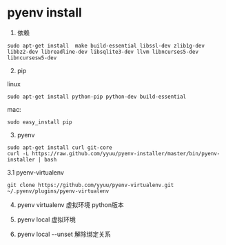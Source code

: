 # pyenv install
1. 依赖  


```
sudo apt-get install  make build-essential libssl-dev zlib1g-dev libbz2-dev libreadline-dev libsqlite3-dev llvm libncurses5-dev libncursesw5-dev
```



2. pip  


linux

```
sudo apt-get install python-pip python-dev build-essential
```

mac:

```
sudo easy_install pip
```


3. pyenv  


```
sudo apt-get install curl git-core
curl -L https://raw.github.com/yyuu/pyenv-installer/master/bin/pyenv-installer | bash
```


3.1 pyenv-virtualenv

    git clone https://github.com/yyuu/pyenv-virtualenv.git ~/.pyenv/plugins/pyenv-virtualenv


4. pyenv virtualenv 虚拟环境 python版本   


5. pyenv local 虚拟环境   

6. pyenv local --unset
解除绑定关系


